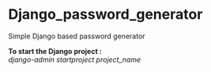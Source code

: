 # Django_password_generator
Simple Django based password generator

<b>To start the Django project :</b>
<br/>
<i> django-admin startproject project_name </i>

